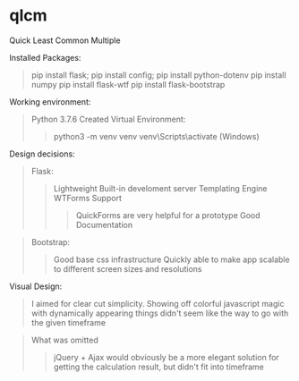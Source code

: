 # qlcm
Quick Least Common Multiple

Installed Packages:
>pip install flask;
>pip install config;
>pip install python-dotenv
>pip install numpy
>pip install flask-wtf
>pip install flask-bootstrap

Working environment:
>Python 3.7.6
>Created Virtual Environment:
>>python3 -m venv venv
>>venv\Scripts\activate (Windows)

Design decisions:
>Flask:
>>Lightweight
>>Built-in develoment server
>>Templating Engine 
>>WTForms Support
>>>QuickForms are very helpful for a prototype
>>Good Documentation

>Bootstrap:
>>Good base css infrastructure
>>Quickly able to make app scalable to different screen sizes and resolutions

Visual Design:
>I aimed for clear cut simplicity. Showing off colorful javascript magic with dynamically appearing things didn't seem like the way to go with the given timeframe

>What was omitted
>>jQuery + Ajax would obviously be a more elegant solution for getting the calculation result, but didn't fit into timeframe
